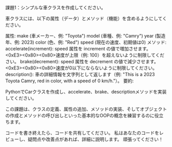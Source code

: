 課題1：シンプルな車クラスを作成してください。

車クラスには、以下の属性（データ）とメソッド（機能）を含めるようにしてください。

属性:
make (車メーカー、例: "Toyota")
model (車種、例: "Camry")
year (製造年、例: 2023)
color (色、例: "Red")
speed (現在の速度、初期値は0)
メソッド:
accelerate(increment): speed 属性を increment の値で増加させます。<0xE3><0x80><0x80>速度が上限（例: 100）を超えないように制限してください。
brake(decrement): speed 属性を decrement の値で減少させます。<0xE3><0x80><0x80>速度が0以下にならないように制限してください。
description(): 車の詳細情報を文字列として返します（例: "This is a 2023 Toyota Camry, red in color, with a speed of 0 km/h."）。
要約:

PythonでCarクラスを作成し、accelerate、brake、descriptionメソッドを実装してください。

この課題は、クラスの定義、属性の追加、メソッドの実装、そしてオブジェクトの作成とメソッドの呼び出しといった基本的なOOPの概念を練習するのに役立ちます。

コードを書き終えたら、コードを共有してください。 私はあなたのコードをレビューし、疑問点や改善点があれば、詳細に説明します。 頑張ってください！
